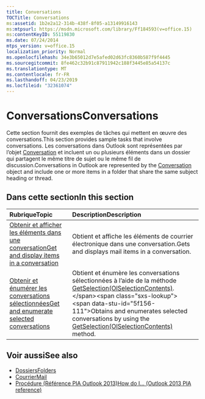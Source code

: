 ```yaml
---
title: Conversations
TOCTitle: Conversations
ms:assetid: 1b2e2a12-314b-438f-8f05-a13149916143
ms:mtpsurl: https://msdn.microsoft.com/library/Ff184593(v=office.15)
ms:contentKeyID: 55119830
ms.date: 07/24/2014
mtps_version: v=office.15
localization_priority: Normal
ms.openlocfilehash: 34e3b65012d7e5afed02d63fc8360b587f9f4445
ms.sourcegitcommit: 8fe462c32b91c87911942c188f3445e85a54137c
ms.translationtype: MT
ms.contentlocale: fr-FR
ms.lasthandoff: 04/23/2019
ms.locfileid: "32361074"
---
```

# <a name="conversations"></a><span data-ttu-id="5f156-102">Conversations</span><span class="sxs-lookup"><span data-stu-id="5f156-102">Conversations</span></span>

<span data-ttu-id="5f156-103">Cette section fournit des exemples de tâches qui mettent en œuvre des conversations.</span><span class="sxs-lookup"><span data-stu-id="5f156-103">This section provides sample tasks that involve conversations.</span></span> <span data-ttu-id="5f156-104">Les conversations dans Outlook sont représentées par l’objet [Conversation](https://msdn.microsoft.com/library/ff184711\(v=office.15\)) et incluent un ou plusieurs éléments dans un dossier qui partagent le même titre de sujet ou le même fil de discussion.</span><span class="sxs-lookup"><span data-stu-id="5f156-104">Conversations in Outlook are represented by the [Conversation](https://msdn.microsoft.com/library/ff184711\(v=office.15\)) object and include one or more items in a folder that share the same subject heading or thread.</span></span>

## <a name="in-this-section"></a><span data-ttu-id="5f156-105">Dans cette section</span><span class="sxs-lookup"><span data-stu-id="5f156-105">In this section</span></span>

|<span data-ttu-id="5f156-106">Rubrique</span><span class="sxs-lookup"><span data-stu-id="5f156-106">Topic</span></span>|<span data-ttu-id="5f156-107">Description</span><span class="sxs-lookup"><span data-stu-id="5f156-107">Description</span></span>|
|:----|:----------|
|[<span data-ttu-id="5f156-108">Obtenir et afficher les éléments dans une conversation</span><span class="sxs-lookup"><span data-stu-id="5f156-108">Get and display items in a conversation</span></span>](how-to-get-and-display-items-in-a-conversation.md)  |<span data-ttu-id="5f156-109">Obtient et affiche les éléments de courrier électronique dans une conversation.</span><span class="sxs-lookup"><span data-stu-id="5f156-109">Gets and displays mail items in a conversation.</span></span>|
|[<span data-ttu-id="5f156-110">Obtenir et énumérer les conversations sélectionnées</span><span class="sxs-lookup"><span data-stu-id="5f156-110">Get and enumerate selected conversations</span></span>](how-to-get-and-enumerate-selected-conversations.md)  |<span data-ttu-id="5f156-111">Obtient et énumère les conversations sélectionnées à l’aide de la méthode [GetSelection(OlSelectionContents)](https://msdn.microsoft.com/library/ff185002\(v=office.15\)).</span><span class="sxs-lookup"><span data-stu-id="5f156-111">Obtains and enumerates selected conversations by using the [GetSelection(OlSelectionContents)](https://msdn.microsoft.com/library/ff185002\(v=office.15\)) method.</span></span>|

## <a name="see-also"></a><span data-ttu-id="5f156-112">Voir aussi</span><span class="sxs-lookup"><span data-stu-id="5f156-112">See also</span></span>

- [<span data-ttu-id="5f156-113">Dossiers</span><span class="sxs-lookup"><span data-stu-id="5f156-113">Folders</span></span>](folders.md)
- [<span data-ttu-id="5f156-114">Courrier</span><span class="sxs-lookup"><span data-stu-id="5f156-114">Mail</span></span>](mail.md)
- [<span data-ttu-id="5f156-115">Procédure (Référence PIA Outlook 2013)</span><span class="sxs-lookup"><span data-stu-id="5f156-115">How do I... (Outlook 2013 PIA reference)</span></span>](how-do-i-outlook-2013-pia-reference.md)


